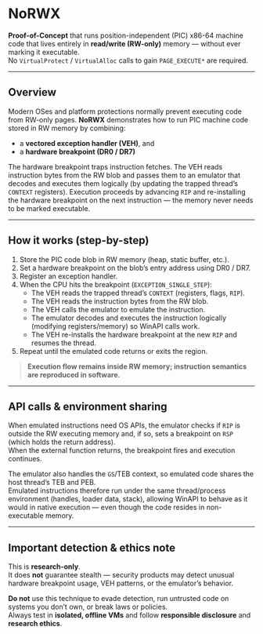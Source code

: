 
# NoRWX

**Proof-of-Concept** that runs position-independent (PIC) x86-64 machine code that lives entirely in **read/write (RW-only)** memory — without ever marking it executable.  
No `VirtualProtect` / `VirtualAlloc` calls to gain `PAGE_EXECUTE*` are required.

---

## Overview

Modern OSes and platform protections normally prevent executing code from RW-only pages. **NoRWX** demonstrates how to run PIC machine code stored in RW memory by combining:

- a **vectored exception handler (VEH)**, and  
- a **hardware breakpoint (DR0 / DR7)**

The hardware breakpoint traps instruction fetches. The VEH reads instruction bytes from the RW blob and passes them to an emulator that decodes and executes them logically (by updating the trapped thread’s `CONTEXT` registers). Execution proceeds by advancing `RIP` and re-installing the hardware breakpoint on the next instruction — the memory never needs to be marked executable.

---

## How it works (step-by-step)

1. Store the PIC code blob in RW memory (heap, static buffer, etc.).
2. Set a hardware breakpoint on the blob’s entry address using DR0 / DR7.
3. Register an exception handler.
4. When the CPU hits the breakpoint (`EXCEPTION_SINGLE_STEP`):
   - The VEH reads the trapped thread’s `CONTEXT` (registers, flags, `RIP`).
   - The VEH reads the instruction bytes from the RW blob.
   - The VEH calls the emulator to emulate the instruction.
   - The emulator decodes and executes the instruction logically (modifying registers/memory) so WinAPI calls work.
   - The VEH re-installs the hardware breakpoint at the new `RIP` and resumes the thread.
5. Repeat until the emulated code returns or exits the region.

> **Execution flow remains inside RW memory; instruction semantics are reproduced in software.**

---

## API calls & environment sharing

When emulated instructions need OS APIs, the emulator checks if `RIP` is outside the RW executing memory and, if so, sets a breakpoint on `RSP` (which holds the return address).  
When the external function returns, the breakpoint fires and execution continues.

The emulator also handles the `GS`/TEB context, so emulated code shares the host thread’s TEB and PEB.  
Emulated instructions therefore run under the same thread/process environment (handles, loader data, stack), allowing WinAPI to behave as it would in native execution — even though the code resides in non-executable memory.

---

## Important detection & ethics note

This is **research-only**.  
It does **not** guarantee stealth — security products may detect unusual hardware breakpoint usage, VEH patterns, or the emulator’s behavior.

**Do not** use this technique to evade detection, run untrusted code on systems you don’t own, or break laws or policies.  
Always test in **isolated, offline VMs** and follow **responsible disclosure** and **research ethics**.
